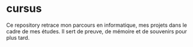 # cursus
Ce repository retrace mon parcours en informatique, mes projets dans le cadre de mes études. Il sert de preuve, de mémoire et de souvenirs pour plus tard.
